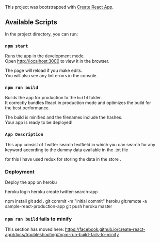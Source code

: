 This project was bootstrapped with [Create React App](https://github.com/facebook/create-react-app).

## Available Scripts

In the project directory, you can run:

### `npm start`

Runs the app in the development mode.<br />
Open [http://localhost:3000](http://localhost:3000) to view it in the browser.

The page will reload if you make edits.<br />
You will also see any lint errors in the console.


### `npm run build`

Builds the app for production to the `build` folder.<br />
It correctly bundles React in production mode and optimizes the build for the best performance.

The build is minified and the filenames include the hashes.<br />
Your app is ready to be deployed!

### `App Description` 

This app consist of Twitter search textfield
in which you can search for any keyword according to the 
dummy data available in the .txt file

for this i have used redux for storing the data in the
store .


### Deployment
Deploy the app on heroku 

heroku login
heroku create twitter-search-app

npm install
git add . 
git commit -m "initial commit"
heroku git:remote -a sample-react-production-app
git push heroku master 


### `npm run build` fails to minify

This section has moved here: https://facebook.github.io/create-react-app/docs/troubleshooting#npm-run-build-fails-to-minify
